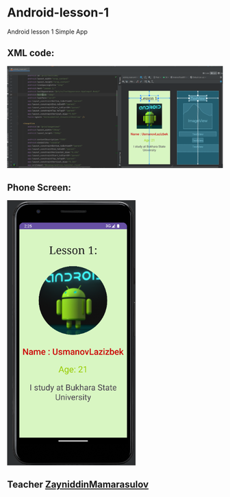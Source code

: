 # Android-lesson-1
Android lesson 1 Simple App
## XML code:
  <img src="images/Screenshot 2023-07-25 144057.png" alt="isolated" width="800"/>

## Phone Screen:
<img src="images/Screenshot 2023-07-25 142601.png" alt="isolated" width="300"/>

## Teacher <a href="http://github.com/zayniddinmamarasulov">ZayniddinMamarasulov</a>
